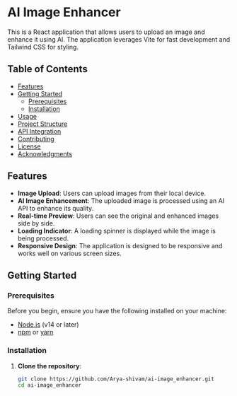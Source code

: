 # AI Image Enhancer

This is a React application that allows users to upload an image and enhance it using AI. The application leverages Vite for fast development and Tailwind CSS for styling.

## Table of Contents

- [Features](#features)
- [Getting Started](#getting-started)
  - [Prerequisites](#prerequisites)
  - [Installation](#installation)
- [Usage](#usage)
- [Project Structure](#project-structure)
- [API Integration](#api-integration)
- [Contributing](#contributing)
- [License](#license)
- [Acknowledgments](#acknowledgments)

## Features

- **Image Upload**: Users can upload images from their local device.
- **AI Image Enhancement**: The uploaded image is processed using an AI API to enhance its quality.
- **Real-time Preview**: Users can see the original and enhanced images side by side.
- **Loading Indicator**: A loading spinner is displayed while the image is being processed.
- **Responsive Design**: The application is designed to be responsive and works well on various screen sizes.
## Getting Started

### Prerequisites

Before you begin, ensure you have the following installed on your machine:

- [Node.js](https://nodejs.org/) (v14 or later)
- [npm](https://www.npmjs.com/) or [yarn](https://yarnpkg.com/)
### Installation

1. **Clone the repository**:
   ```bash
   git clone https://github.com/Arya-shivam/ai-image_enhancer.git
   cd ai-image_enhancer
